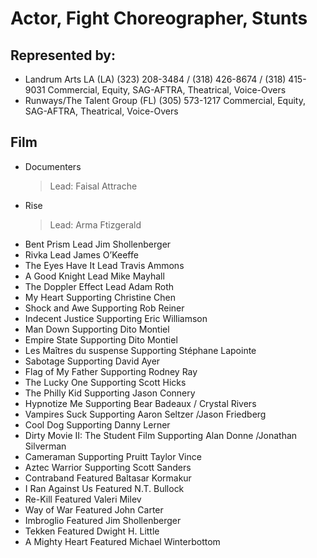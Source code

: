 # Actor, Fight Choreographer, Stunts

## Represented by:
- Landrum Arts LA (LA)
(323) 208-3484 / (318) 426-8674 / (318) 415-9031
Commercial, Equity, SAG-AFTRA, Theatrical, Voice-Overs
- Runways/The Talent Group (FL)
(305) 573-1217
Commercial, Equity, SAG-AFTRA, Theatrical, Voice-Overs

## Film
- Documenters 
  > Lead: Faisal Attrache
- Rise 
  > Lead: Arma Ftizgerald
- Bent Prism Lead Jim Shollenberger
- Rivka Lead James O’Keeffe
- The Eyes Have It Lead Travis Ammons
- A Good Knight Lead Mike Mayhall
- The Doppler Effect Lead Adam Roth
- My Heart Supporting Christine Chen
- Shock and Awe Supporting Rob Reiner
- Indecent Justice Supporting Eric Williamson
- Man Down Supporting Dito Montiel
- Empire State Supporting Dito Montiel
- Les Maîtres du suspense Supporting Stéphane Lapointe
- Sabotage Supporting David Ayer
- Flag of My Father Supporting Rodney Ray
- The Lucky One Supporting Scott Hicks
- The Philly Kid Supporting Jason Connery
- Hypnotize Me Supporting Bear Badeaux / Crystal Rivers
- Vampires Suck Supporting Aaron Seltzer /Jason Friedberg
- Cool Dog Supporting Danny Lerner
- Dirty Movie II: The Student Film Supporting Alan Donne /Jonathan Silverman
- Cameraman Supporting Pruitt Taylor Vince
- Aztec Warrior Supporting Scott Sanders
- Contraband Featured Baltasar Kormakur
- I Ran Against Us Featured N.T. Bullock
- Re-Kill Featured Valeri Milev
- Way of War Featured John Carter
- Imbroglio Featured Jim Shollenberger
- Tekken Featured Dwight H. Little
- A Mighty Heart Featured Michael Winterbottom
